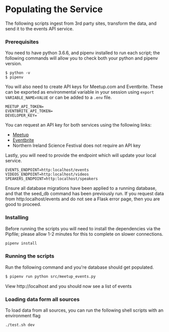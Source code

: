 # Populating the Service

The following scripts ingest from 3rd party sites, transform the data, and send it to the events API service.

### Prerequisites

You need to have python 3.6.6, and pipenv installed to run each script; the following commands will allow you to check both your python and pipenv version.

```
$ python -v
$ pipenv
```

You will also need to create API keys for Meetup.com and Eventbrite. These can be exported as environmental variable in your session using `export VARIABLE_NAME=VALUE` or can be added to a `.env` file.

```
MEETUP_API_TOKEN=
EVENTBRITE_API_TOKEN=
DEVELOPER_KEY=
```

You can request an API key for both services using the following links:

* [Meetup](https://secure.meetup.com/meetup_api/key/)
* [Eventbrite](https://www.eventbrite.co.uk/support/articles/en_US/How_To/how-to-locate-your-eventbrite-api-user-key?lg=en_GB)
* Northern Ireland Science Festival does not require an API key

Lastly, you will need to provide the endpoint which will update your local service.

```
EVENTS_ENDPOINT=http:localhost/events
VIDEOS_ENDPOINT=http:localhost/videos
SPEAKERS_ENDPOINT=http:localhost/speakers
```

Ensure all database migrations have been applied to a running database, and that the seed_db command has been previously run. If you request data from http:localhost/events and do not see a Flask error page, then you are good to proceed.

### Installing

Before running the scripts you will need to install the dependencies via the Pipfile; please allow 1-2 minutes for this to complete on slower connections.

```sh
pipenv install
```

### Running the scripts

Run the following command and you're database should get populated.

```sh
$ pipenv run python src/meetup_events.py
```

View http://localhost and you should now see a list of events

### Loading data form all sources

To load data from all sources, you can run the following shell scripts with an environment flag

`./test.sh dev`
